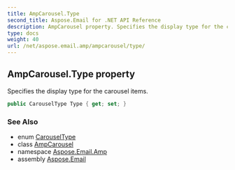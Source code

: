 ```yaml
---
title: AmpCarousel.Type
second_title: Aspose.Email for .NET API Reference
description: AmpCarousel property. Specifies the display type for the carousel items
type: docs
weight: 40
url: /net/aspose.email.amp/ampcarousel/type/
---
```

## AmpCarousel.Type property

Specifies the display type for the carousel items.

```csharp
public CarouselType Type { get; set; }
```

### See Also

* enum [CarouselType](../../carouseltype/)
* class [AmpCarousel](../)
* namespace [Aspose.Email.Amp](../../ampcarousel/)
* assembly [Aspose.Email](../../../)


